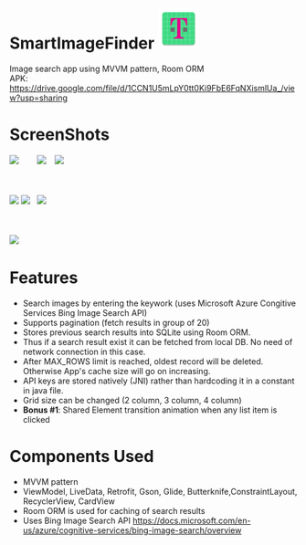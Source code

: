 # SmartImageFinder <img src="app/src/main/res/mipmap-hdpi/ic_launcher.png" />
Image search app using MVVM pattern, Room ORM<br/>
APK: https://drive.google.com/file/d/1CCN1U5mLpY0tt0Ki9FbE6FqNXismlUa_/view?usp=sharing

# ScreenShots

<img src="https://res.cloudinary.com/deeps2/image/upload/v1591584723/rheo_photos/two_col.png" width=280>&nbsp;&nbsp;&nbsp;&nbsp;&nbsp;&nbsp;&nbsp;
<img src="https://res.cloudinary.com/deeps2/image/upload/v1591584723/rheo_photos/three_col.png" width=280/> &nbsp;&nbsp;
<img src="https://res.cloudinary.com/deeps2/image/upload/v1591584723/rheo_photos/four_col.png" width=280/></br></br></br></br>
<img src="https://res.cloudinary.com/deeps2/image/upload/v1566728957/rheo_photos/no_net.png" width=280/>
<img src="https://res.cloudinary.com/deeps2/image/upload/v1566728958/rheo_photos/no_results.png" width=280/>&nbsp;&nbsp; 
<img src="https://res.cloudinary.com/deeps2/image/upload/v1566728957/rheo_photos/generic_error.png" width=280/></br></br></br></br>
<img src="https://res.cloudinary.com/deeps2/image/upload/v1591585495/rheo_photos/transition_2.gif"/>

# Features
- Search images by entering the keywork (uses Microsoft Azure Congitive Services Bing Image Search API)
- Supports pagination (fetch results in group of 20)
- Stores previous search results into SQLite using Room ORM. 
- Thus if a search result exist it can be fetched from local DB. No need of network connection in this case.
- After MAX_ROWS limit is reached, oldest record will be deleted. Otherwise App's cache size will go on increasing.
- API keys are stored natively (JNI) rather than hardcoding it in a constant in java file.
- Grid size can be changed (2 column, 3 column, 4 column)
- **Bonus #1**: Shared Element transition animation when any list item is clicked

# Components Used
- MVVM pattern
- ViewModel, LiveData, Retrofit, Gson, Glide, Butterknife,ConstraintLayout, RecyclerView, CardView
- Room ORM is used for caching of search results
- Uses Bing Image Search API https://docs.microsoft.com/en-us/azure/cognitive-services/bing-image-search/overview
